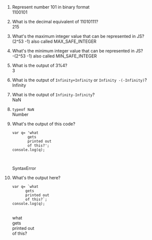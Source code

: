 1. Represent number 101 in binary format </br>
   1100101
2. What is the decimal equivalent of 11010111? </br>
   215
3. What's the maximum integer value that can be represented in JS?</br>
   (2^53 -1) also called MAX_SAFE_INTEGER
4. What's the minimum integer value that can be represented in JS?</br>
   -(2^53 -1) also called MIN_SAFE_INTEGER</br>
5. What is the output of 3%4?</br>
   3
6. What is the output of `Infinity+Infinity` or `Infinity -(-Infinity)`?</br>
   Infinity
7. What is the output of `Infinity-Infinity`?</br>
   NaN
8. `typeof NaN`</br>
   Number
9. What's the output of this code?</br>
   ```
   var q= 'what
	      gets
	      printed out 
          of this?';
   console.log(q);
   ```
    
    </br>
   
    SyntaxError
    
10. What's the output here?</br>
    ```
    var q= `what
	      gets
	      printed out 
          of this?`;
    console.log(q);
    ```
    </br>
    what</br>
    gets</br>
    printed out</br>
    of this?</br>
